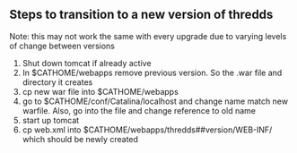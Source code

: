 
## Steps to transition to a new version of thredds
Note: this may not work the same with every upgrade due to varying levels of change between versions


1. Shut down tomcat if already active
2. In $CATHOME/webapps remove previous version. So the .war file and directory it creates
3. cp new war file into $CATHOME/webapps
4. go to $CATHOME/conf/Catalina/localhost and change name match new warfile. Also, go into  the file and change reference to old name
5. start up tomcat 
6. cp web.xml into $CATHOME/webapps/thredds##version/WEB-INF/ which should be newly created
